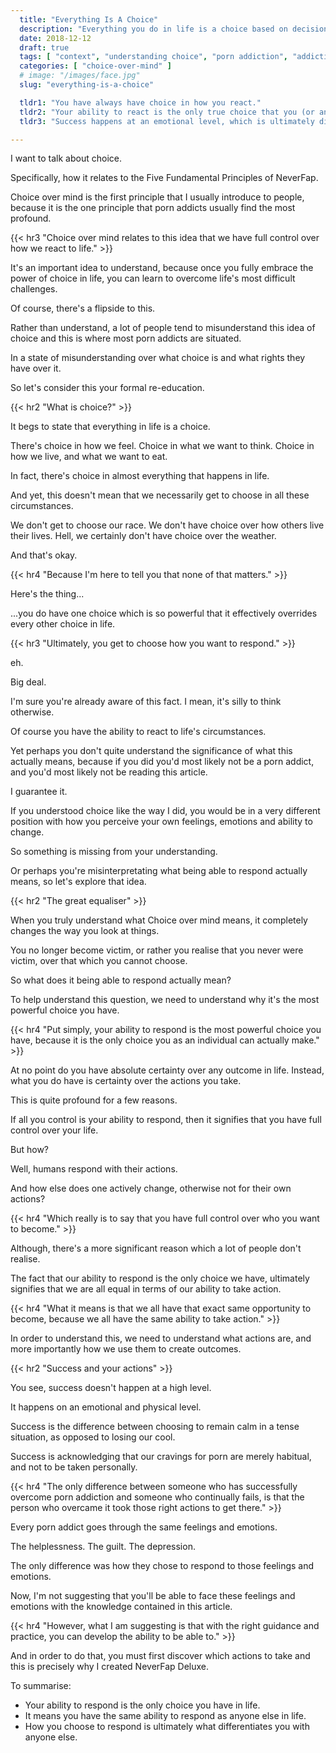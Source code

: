 ```yaml
---
  title: "Everything Is A Choice"
  description: "Everything you do in life is a choice based on decision. Understanding how to exercise this choice is an important part of overcoming porn addiction."
  date: 2018-12-12
  draft: true
  tags: [ "context", "understanding choice", "porn addiction", "addiction", "awareness", "nofap", "neverfap", "neverfap deluxe" ]
  categories: [ "choice-over-mind" ]
  # image: "/images/face.jpg"
  slug: "everything-is-a-choice"

  tldr1: "You have always have choice in how you react."
  tldr2: "Your ability to react is the only true choice that you (or anyone else) has."
  tldr3: "Success happens at an emotional level, which is ultimately dictated by how we react."

---
```


I want to talk about choice.

Specifically, how it relates to the Five Fundamental Principles of NeverFap.

Choice over mind is the first principle that I usually introduce to people, because it is the one principle that porn addicts usually find the most profound.


{{< hr3 "Choice over mind relates to this idea that we have full control over how we react to life." >}}


It's an important idea to understand, because once you fully embrace the power of choice in life, you can learn to overcome life's most difficult challenges.

Of course, there's a flipside to this. 

Rather than understand, a lot of people tend to misunderstand this idea of choice and this is where most porn addicts are situated. 

In a state of misunderstanding over what choice is and what rights they have over it.

So let's consider this your formal re-education.


{{< hr2 "What is choice?" >}}


It begs to state that everything in life is a choice.

There's choice in how we feel. Choice in what we want to think. Choice in how we live, and what we want to eat. 

In fact, there's choice in almost everything that happens in life.

And yet, this doesn't mean that we necessarily get to choose in all these circumstances. 

We don't get to choose our race. We don't have choice over how others live their lives. Hell, we certainly don't have choice over the weather. 

And that's okay.


{{< hr4 "Because I'm here to tell you that none of that matters." >}}


Here's the thing... 

...you do have one choice which is so powerful that it effectively overrides every other choice in life.


{{< hr3 "Ultimately, you get to choose how you want to respond." >}}


eh.

Big deal.

I'm sure you're already aware of this fact. I mean, it's silly to think otherwise.

Of course you have the ability to react to life's circumstances.

Yet perhaps you don't quite understand the significance of what this actually means, because if you did you'd most likely not be a porn addict, and you'd most likely not be reading this article.

I guarantee it.

If you understood choice like the way I did, you would be in a very different position with how you perceive your own feelings, emotions and ability to change.

So something is missing from your understanding. 

Or perhaps you're misinterpretating what being able to respond actually means, so let's explore that idea.


{{< hr2 "The great equaliser" >}}


When you truly understand what Choice over mind means, it completely changes the way you look at things. 

You no longer become victim, or rather you realise that you never were victim, over that which you cannot choose.

So what does it being able to respond actually mean?

To help understand this question, we need to understand why it's the most powerful choice you have.


{{< hr4 "Put simply, your ability to respond is the most powerful choice you have, because it is the only choice you as an individual can actually make." >}}


At no point do you have absolute certainty over any outcome in life. Instead, what you do have is certainty over the actions you take.

This is quite profound for a few reasons. 

If all you control is your ability to respond, then it signifies that you have full control over your life.

But how? 

Well, humans respond with their actions. 

And how else does one actively change, otherwise not for their own actions? 


{{< hr4 "Which really is to say that you have full control over who you want to become." >}}


Although, there's a more significant reason which a lot of people don't realise. 

The fact that our ability to respond is the only choice we have, ultimately signifies that we are all equal in terms of our ability to take action.


{{< hr4 "What it means is that we all have that exact same opportunity to become, because we all have the same ability to take action." >}}


In order to understand this, we need to understand what actions are, and more importantly how we use them to create outcomes.


{{< hr2 "Success and your actions" >}}


You see, success doesn't happen at a high level.

It happens on an emotional and physical level. 

Success is the difference between choosing to remain calm in a tense situation, as opposed to losing our cool. 

Success is acknowledging that our cravings for porn are merely habitual, and not to be taken personally. 


{{< hr4 "The only difference between someone who has successfully overcome porn addiction and someone who continually fails, is that the person who overcame it took those right actions to get there." >}}


Every porn addict goes through the same feelings and emotions. 

The helplessness. The guilt. The depression.

The only difference was how they chose to respond to those feelings and emotions. 

Now, I'm not suggesting that you'll be able to face these feelings and emotions with the knowledge contained in this article.


{{< hr4 "However, what I am suggesting is that with the right guidance and practice, you can develop the ability to be able to." >}}


And in order to do that, you must first discover which actions to take and this is precisely why I created NeverFap Deluxe.

To summarise:

- Your ability to respond is the only choice you have in life. 
- It means you have the same ability to respond as anyone else in life.
- How you choose to respond is ultimately what differentiates you with anyone else.


